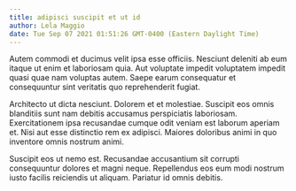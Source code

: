 ```yaml
---
title: adipisci suscipit et ut id
author: Lela Maggio
date: Tue Sep 07 2021 01:51:26 GMT-0400 (Eastern Daylight Time)
---
```

Autem commodi et ducimus velit ipsa esse officiis. Nesciunt deleniti ab eum itaque ut enim et laboriosam quia. Aut voluptate impedit voluptatem impedit quasi quae nam voluptas autem. Saepe earum consequatur et consequuntur sint veritatis quo reprehenderit fugiat.

 Architecto ut dicta nesciunt. Dolorem et et molestiae. Suscipit eos omnis blanditiis sunt nam debitis accusamus perspiciatis laboriosam. Exercitationem ipsa recusandae cumque odit veniam est laborum aperiam et. Nisi aut esse distinctio rem ex adipisci. Maiores doloribus animi in quo inventore omnis nostrum animi.

 Suscipit eos ut nemo est. Recusandae accusantium sit corrupti consequuntur dolores et magni neque. Repellendus eos eum modi nostrum iusto facilis reiciendis ut aliquam. Pariatur id omnis debitis.